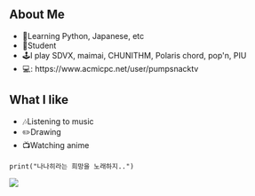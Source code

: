 ## About Me
<ul>
  <li>📖Learning Python, Japanese, etc</li>
  <li>‍🏫Student</li>
  <li>🕹️I play SDVX, maimai, CHUNITHM, Polaris chord, pop'n, PIU</li>
  <li>💻: https://www.acmicpc.net/user/pumpsnacktv</li>
</ul>


## What I like
<ul>
  <li>🎶Listening to music </li>
  <li>✏️Drawing</li>
  <li>📺Watching anime</li>
</ul>

```
print("나나히라는 희망을 노래하지..")
```
<img src="http://mazassumnida.wtf/api/v2/generate_badge?boj=pumpsnacktv"/>
